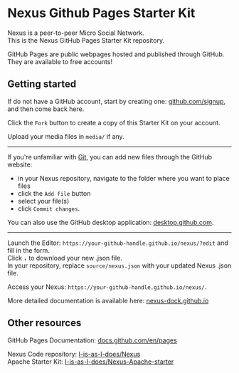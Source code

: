 # Nexus Github Pages Starter Kit

Nexus is a peer-to-peer Micro Social Network.  
This is the Nexus GitHub Pages Starter Kit repository. 

GitHub Pages are public webpages hosted and published through GitHub.  
They are available to free accounts!  

## Getting started

If do not have a GitHub account, start by creating one: [github.com/signup](https://github.com/signup), and then come back here.

Click the `Fork` button to create a copy of this Starter Kit on your account.

Upload your media files in `media/` if any.  

***
If you're unfamiliar with [Git](https://en.wikipedia.org/wiki/Git), you can add new files through the GitHub website:

- in your Nexus repository, navigate to the folder where you want to place files
- click the `Add file` button
- select your file(s)
- click `Commit changes`.

You can also use the GitHub desktop application: [desktop.github.com](https://desktop.github.com/).
***

Launch the Editor: `https://your-github-handle.github.io/nexus/?edit` and fill in the form.  
Click `⇣` to download your new .json file.  
In your repository, replace `source/nexus.json` with your updated Nexus .json file.  

Access your Nexus: `https://your-github-handle.github.io/nexus/`.  
 
More detailed documentation is available here: [nexus-dock.github.io](https://nexus-dock.github.io/)   

## Other resources

GitHub Pages Documentation: [docs.github.com/en/pages](https://docs.github.com/en/pages)
  
Nexus Code repository: [I-is-as-I-does/Nexus](https://github.com/I-is-as-I-does/Nexus)  
Apache Starter Kit: [I-is-as-I-does/Nexus-Apache-starter](https://github.com/I-is-as-I-does/Nexus-Apache-starter) 
